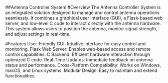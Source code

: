 ##Antenna Controller System
#Overview
The Antenna Controller System is an integrated solution designed to manage and control antenna operations seamlessly. It combines a graphical user interface (GUI), a Flask-based web server, and low-level C code to interact directly with the antenna hardware. This system allows users to position the antenna, monitor signal strength, and adjust settings in real-time.

#Features
User-Friendly GUI: Intuitive interface for easy control and monitoring.
Flask Web Server: Enables web-based access and remote control capabilities.
C Backend: Efficient hardware interaction through optimized C code.
Real-Time Updates: Immediate feedback on antenna status and performance.
Cross-Platform Compatibility: Works on Windows, macOS, and Linux systems.
Modular Design: Easy to maintain and extend functionalities.
